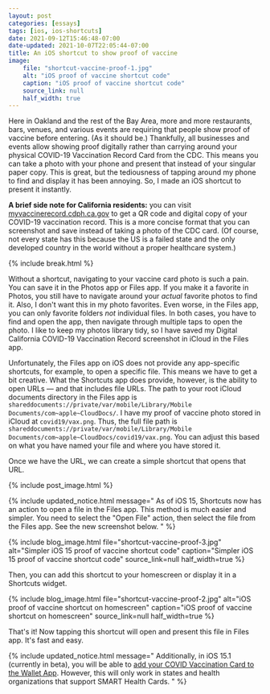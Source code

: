 ```yaml
---
layout: post
categories: [essays]
tags: [ios, ios-shortcuts]
date: 2021-09-12T15:46:48-07:00
date-updated: 2021-10-07T22:05:44-07:00
title: An iOS shortcut to show proof of vaccine
image:
    file: "shortcut-vaccine-proof-1.jpg"
    alt: "iOS proof of vaccine shortcut code"
    caption: "iOS proof of vaccine shortcut code"
    source_link: null
    half_width: true
---
```


Here in Oakland and the rest of the Bay Area, more and more restaurants, bars, venues, and various events are requiring that people show proof of vaccine before entering. (As it should be.) Thankfully, all businesses and events allow showing proof digitally rather than carrying around your physical COVID-19 Vaccination Record Card from the CDC. This means you can take a photo with your phone and present that instead of your singular paper copy. This is great, but the tediousness of tapping around my phone to find and display it has been annoying. So, I made an iOS shortcut to present it instantly.

<!--excerpt-->

**A brief side note for California residents:** you can visit [myvaccinerecord.cdph.ca.gov](https://myvaccinerecord.cdph.ca.gov) to get a QR code and digital copy of your COVID-19 vaccination record. This is a more concise format that you can screenshot and save instead of taking a photo of the CDC card. (Of course, not every state has this because the US is a failed state and the only developed country in the world without a proper healthcare system.)

{% include break.html %}

Without a shortcut, navigating to your vaccine card photo is such a pain. You can save it in the Photos app or Files app. If you make it a favorite in Photos, you still have to navigate around your *actual* favorite photos to find it. Also, I don't want this in my photo favorites. Even worse, in the Files app, you can only favorite folders *not* individual files. In both cases, you have to find and open the app, then navigate through multiple taps to open the photo. I like to keep my photos library tidy, so I have saved my Digital California COVID-19 Vaccination Record screenshot in iCloud in the Files app.

Unfortunately, the Files app on iOS does not provide any app-specific shortcuts, for example, to open a specific file. This means we have to get a bit creative. What the Shortcuts app does provide, however, is the ability to open URLs &mdash; and that includes file URLs. The path to your root iCloud documents directory in the Files app is `shareddocuments://private/var/mobile/Library/Mobile Documents/com~apple~CloudDocs/`. I have my proof of vaccine photo stored in iCloud at `covid19/vax.png`. Thus, the full file path is `shareddocuments://private/var/mobile/Library/Mobile Documents/com~apple~CloudDocs/covid19/vax.png`. You can adjust this based on what you have named your file and where you have stored it.

Once we have the URL, we can create a simple shortcut that opens that URL.

{% include post_image.html %}

{% include updated_notice.html
message="
As of iOS 15, Shortcuts now has an action to open a file in the Files app. This method is much easier and simpler. You need to select the \"Open File\" action, then select the file from the Files app. See the new screenshot below.
" %}

{% include blog_image.html
file="shortcut-vaccine-proof-3.jpg"
alt="Simpler iOS 15 proof of vaccine shortcut code"
caption="Simpler iOS 15 proof of vaccine shortcut code"
source_link=null
half_width=true
%}

Then, you can add this shortcut to your homescreen or display it in a Shortcuts widget.

{% include blog_image.html
    file="shortcut-vaccine-proof-2.jpg"
    alt="iOS proof of vaccine shortcut on homescreen"
    caption="iOS proof of vaccine shortcut on homescreen"
    source_link=null
    half_width=true
%}

That's it! Now tapping this shortcut will open and present this file in Files app. It's fast and easy.

{% include updated_notice.html
message="
Additionally, in iOS 15.1 (currently in beta), you will be able to [add your COVID Vaccination Card to the Wallet App](https://www.macrumors.com/2021/09/21/ios-15-vaccine-card-wallet-app/). However, this will only work in states and health organizations that support SMART Health Cards.
" %}
